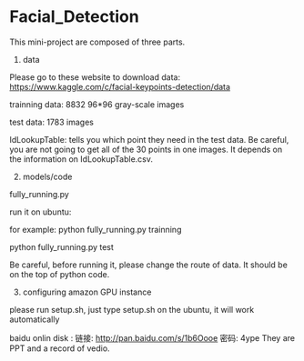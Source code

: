 # Facial_Detection



This mini-project are composed of three parts. 

 1. data

Please go to these website to download data: 
https://www.kaggle.com/c/facial-keypoints-detection/data

trainning data: 8832 96*96 gray-scale images

test data: 1783 images 

IdLookupTable: tells you which point they need in the test data. 
Be careful, you are not going to get all of the 30 points in one images.
It depends on the information on IdLookupTable.csv. 

 2. models/code

fully_running.py

run it on ubuntu:

for example:
python fully_running.py trainning

python fully_running.py test

Be careful, before running it, please change the route of data. It should be 
on the top of python code.

 3. configuring amazon GPU instance

please run setup.sh, just type setup.sh on the ubuntu, it will work automatically



baidu onlin disk : 链接: http://pan.baidu.com/s/1b6Oooe 密码: 4ype
They are PPT and a record of vedio.
